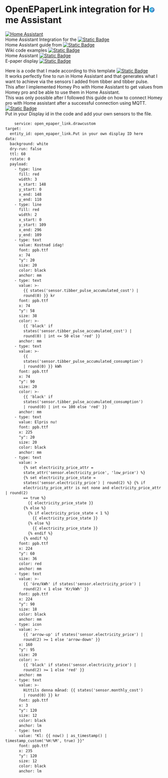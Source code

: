 # OpenEPaperLink integration for H<img width="16"  alt="Home assistant" src="Images/Ha.png">me Assistant

[<img alt="Home Assistant" width="300" src="https://episensor.com/wp-content/uploads/2023/04/home-assistant.png" />](https://www.home-assistant.io/)<br>
Home Assistant Integration for the [![Static Badge](https://img.shields.io/badge/OpenEPaperLink-project-blue?logo=github)](https://github.com/jjwbruijn/OpenEPaperLink)<br>
Home Assistant guide from [![Static Badge](https://img.shields.io/badge/Jonas%20_Niesner-blue?logo=github)](https://github.com/jonasniesner/open_epaper_link_homeassistant)<br>
Wiki code examples [![Static Badge](https://img.shields.io/badge/Jonas_Niesner_Wiki-blue?logo=github)](https://github.com/jonasniesner/open_epaper_link_homeassistant.wiki.git)<br>
Home Assistant [![Static Badge](https://img.shields.io/badge/HA-Electronic%20_Price%20_Tag-blue?logo=homeassistant&logoColor=blue)](https://community.home-assistant.io/t/anyone-looked-into-using-electronic-price-tag-screens-with-ha/407649/1)<br>
E-paper display [![Static Badge](https://img.shields.io/badge/Share_your-Projects!-blue?logo=homeassistant)](https://community.home-assistant.io/t/e-paper-display/138625)

Here is a code that I made according to this template [![Static Badge](https://img.shields.io/badge/Electricity-price?logo=github)](https://github.com/jonasniesner/open_epaper_link_homeassistant/wiki/Electricity-price-and-usage-costs)<br>
It works perfectly fine to run in Home Assistant and that generates what I want to achieve via the sensors I added from tibber and tibber pulse.<br>
This after I implemented Homey Pro with Home Assistant to get values from Homey pro and be able to use them in Home Assistant.<br>
This was only possible after I followed this guide on how to connect Homey pro with Home assistant after a successful connection using MQTT.<br>
[![Static Badge](https://img.shields.io/badge/Homey%20pro%20%2B%20Home%20Assistant%20guide-blue?logo=github)](https://community.homey.app/t/tutorial-pro-how-to-integrate-home-assistant-with-homey/92641)<br>
Put in your Display id in the code and add your own sensors to the file. 

```
    service: open_epaper_link.drawcustom
target:
  entity_id: open_epaper_link.Put in your own display ID here
data:
  background: white
  dry-run: false
  ttl: 60
  rotate: 0
  payload:
    - type: line
      fill: red
      width: 3
      x_start: 148
      y_start: 0
      x_end: 148
      y_end: 110
    - type: line
      fill: red
      width: 2
      x_start: 0
      y_start: 109
      x_end: 296
      y_end: 109
    - type: text
      value: Kostnad idag!
      font: ppb.ttf
      x: 74
      "y": 20
      size: 20
      color: black
      anchor: mm
    - type: text
      value: >-
        {{ states('sensor.tibber_pulse_accumulated_cost') |
        round(0) }} kr
      font: ppb.ttf
      x: 74
      "y": 58
      size: 38
      color: >-
        {{ 'black' if
        states('sensor.tibber_pulse_accumulated_cost') |
        round(0) | int <= 50 else 'red' }}
      anchor: mm
    - type: text
      value: >-
        {{
        states('sensor.tibber_pulse_accumulated_consumption')
        | round(0) }} kWh
      font: ppb.ttf
      x: 74
      "y": 90
      size: 20
      color: >-
        {{ 'black' if
        states('sensor.tibber_pulse_accumulated_consumption')
        | round(0) | int <= 100 else 'red' }}
      anchor: mm
    - type: text
      value: Elpris nu!
      font: ppb.ttf
      x: 225
      "y": 20
      size: 20
      color: black
      anchor: mm
    - type: text
      value: >
        {% set electricity_price_attr =
        state_attr('sensor.electricity_price', 'low_price') %}
        {% set electricity_price_state =
        states('sensor.electricity_price') | round(2) %} {% if
        electricity_price_attr is not none and electricity_price_attr | round(2)
        == true %}
          {{ electricity_price_state }}
        {% else %}
          {% if electricity_price_state < 1 %}
            {{ electricity_price_state }}
          {% else %}
            {{ electricity_price_state }}
          {% endif %}
        {% endif %}
      font: ppb.ttf
      x: 224
      "y": 60
      size: 36
      color: red
      anchor: mm
    - type: text
      value: >-
        {{ 'öre/kWh' if states('sensor.electricity_price') |
        round(2) < 1 else 'Kr/kWh' }}
      font: ppb.ttf
      x: 224
      "y": 90
      size: 18
      color: black
      anchor: mm
    - type: icon
      value: >-
        {{ 'arrow-up' if states('sensor.electricity_price') |
        round(2) >= 1 else 'arrow-down' }}
      x: 160
      "y": 95
      size: 20
      color: >-
        {{ 'black' if states('sensor.electricity_price') |
        round(2) >= 1 else 'red' }}
      anchor: mm
    - type: text
      value: >-
        Hittils denna månad: {{ states('sensor.monthly_cost')
        | round(0) }} kr
      font: ppb.ttf
      x: 3
      "y": 120
      size: 12
      color: black
      anchor: lm
    - type: text
      value: "Kl: {{ now() | as_timestamp() | timestamp_custom('%H:%M', true) }}"
      font: ppb.ttf
      x: 235
      "y": 120
      size: 12
      color: black
      anchor: lm

```
